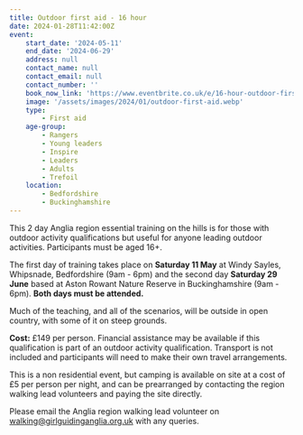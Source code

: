```yaml
---
title: Outdoor first aid - 16 hour
date: 2024-01-28T11:42:00Z
event:
    start_date: '2024-05-11'
    end_date: '2024-06-29'
    address: null
    contact_name: null
    contact_email: null
    contact_number: ''
    book_now_link: 'https://www.eventbrite.co.uk/e/16-hour-outdoor-first-aid-course-tickets-793241315127'
    image: '/assets/images/2024/01/outdoor-first-aid.webp'
    type:
        - First aid
    age-group:
        - Rangers
        - Young leaders
        - Inspire
        - Leaders
        - Adults
        - Trefoil
    location:
        - Bedfordshire
        - Buckinghamshire
---
```

This 2 day Anglia region essential training on the hills is for those with outdoor activity qualifications but useful for anyone leading outdoor activities.  Participants must be aged 16+.

The first day of training takes place on **Saturday 11 May** at Windy Sayles, Whipsnade, Bedfordshire (9am - 6pm) and the second day **Saturday 29 June** based at Aston Rowant Nature Reserve in Buckinghamshire (9am - 6pm).  **Both days must be attended.**

Much of the teaching, and all of the scenarios, will be outside in open country, with some of it on steep grounds.

**Cost:** £149 per person. Financial assistance may be available if this qualification is part of an outdoor activity qualification. Transport is not included and participants will need to make their own travel arrangements.

This is a non residential event, but camping is available on site at a cost of £5 per person per night, and can be prearranged by contacting the region walking lead volunteers and paying the site directly.

Please email the Anglia region walking lead volunteer on <walking@girlguidinganglia.org.uk> with any queries.
